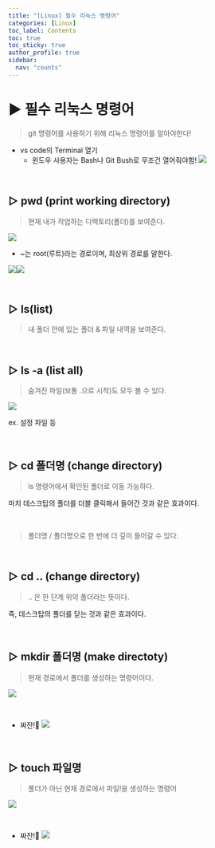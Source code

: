```yaml
---
title: "[Linux] 필수 리눅스 명령어"
categories: [Linux]
toc_label: Contents
toc: true
toc_sticky: true
author_profile: true
sidebar:
  nav: "counts"
---
```


# ▶ 필수 리눅스 명령어

> git 명령어를 사용하기 위해 리눅스 명령어를 알아야한다!

- vs code의 Terminal 열기
  - 윈도우 사용자는 Bash나 Git Bush로 무조건 열어줘야함!
    ![](https://velog.velcdn.com/images/sieunpark/post/2131c29d-20e0-4b8d-b27b-9b6b8246bf23/image.png)

<br>

## ▷ pwd (print working directory)

> 현재 내가 작업하는 디렉토리(폴더)를 보여준다.

![](https://velog.velcdn.com/images/sieunpark/post/fb7f647f-5561-4d40-8bfa-f16949e4959a/image.png)

- ~는 root(루트)라는 경로이며, 최상위 경로를 말한다.

![](https://velog.velcdn.com/images/sieunpark/post/b4d39c43-afff-48ae-9025-ecb9f437dd22/image.png)![](https://velog.velcdn.com/images/sieunpark/post/715cd05f-b449-42e6-a308-83e7c34af509/image.png)

<br>

## ▷ ls(list)

> 내 폴더 안에 있는 폴더 & 파일 내역을 보여준다.

<br>

## ▷ ls -a (list all)

> 숨겨진 파일(보통 .으로 시작)도 모두 볼 수 있다.

![](https://velog.velcdn.com/images/sieunpark/post/5f329ff0-1876-4c28-abd8-06139c2502e4/image.png)

ex. 설정 파일 등

<br>

## ▷ cd 폴더명 (change directory)

> ls 명령어에서 확인된 폴더로 이동 가능하다.

마치 데스크탑의 폴더를 더블 클릭해서 들어간 것과 같은 효과이다.

<br>

> 폴더명 / 폴더명으로 한 번에 더 깊이 들어갈 수 있다.

<br>

## ▷ cd .. (change directory)

> .. 은 한 단계 위의 폴더라는 뜻이다.

즉, 데스크탑의 폴더를 닫는 것과 같은 효과이다.

<br>

## ▷ mkdir 폴더명 (make directoty)

> 현재 경로에서 폴더를 생성하는 명령어이다.

![](https://velog.velcdn.com/images/sieunpark/post/7aec7a80-e840-452f-a0cd-a5454a20c266/image.png)

<br>

- 짜잔!🎇
  ![](https://velog.velcdn.com/images/sieunpark/post/473a82e3-8149-4375-bd1f-93cd96623b1a/image.png)

<br>

## ▷ touch 파일명

> 폴더가 아닌 현재 경로에서 파일!을 생성하는 명령어

![](https://velog.velcdn.com/images/sieunpark/post/024b312d-85ae-4fb8-bcf0-f18a1b9c6e2c/image.png)

<br>

- 짜잔!🎇
  ![](https://velog.velcdn.com/images/sieunpark/post/241d9ffe-35ff-40c1-83e6-669505ff1050/image.png)

